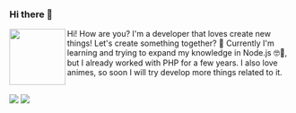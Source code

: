 ### Hi there 👋

<div>
<p>
  <img align='left' width="100px" src="https://raw.githubusercontent.com/DiegoVictor/DiegoVictor/main/github.png" />
</p>
<p>
  Hi! How are you? I'm a developer that loves create new things! Let's create something together? 🔨 Currently I'm learning and trying to expand my knowledge in Node.js 🤓📖, but I already worked with PHP for a few years. I also love animes, so soon I will try develop more things related to it.
</p>
  </div>
<br />
<div>
  <a href="https://www.linkedin.com/in/diego-victor-gonzaga" target="_blank" rel="noreferrer" rel="noopener"><img src="https://img.shields.io/badge/LinkedIn-0077B5?style=for-the-badge&logo=linkedin&logoColor=white" /></a>
  <a href="https://instagram.com/dvgonzaga" target="_blank" rel="noreferrer" rel="noopener"><img src="https://img.shields.io/badge/Instagram-E4405F?style=for-the-badge&logo=instagram&logoColor=white" /></a><br />
</div>
